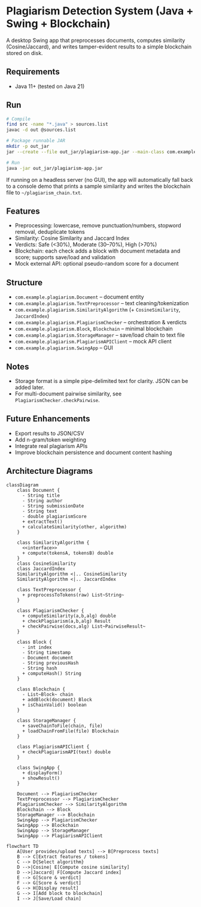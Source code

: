 # Plagiarism Detection System (Java + Swing + Blockchain)

A desktop Swing app that preprocesses documents, computes similarity (Cosine/Jaccard), and writes tamper-evident results to a simple blockchain stored on disk.

## Requirements
- Java 11+ (tested on Java 21)

## Run
```bash
# Compile
find src -name "*.java" > sources.list
javac -d out @sources.list

# Package runnable JAR
mkdir -p out_jar
jar --create --file out_jar/plagiarism-app.jar --main-class com.example.plagiarism.SwingApp -C out .

# Run
java -jar out_jar/plagiarism-app.jar
```

If running on a headless server (no GUI), the app will automatically fall back to a console demo that prints a sample similarity and writes the blockchain file to `~/plagiarism_chain.txt`.

## Features
- Preprocessing: lowercase, remove punctuation/numbers, stopword removal, deduplicate tokens
- Similarity: Cosine Similarity and Jaccard Index
- Verdicts: Safe (<30%), Moderate (30–70%), High (>70%)
- Blockchain: each check adds a block with document metadata and score; supports save/load and validation
- Mock external API: optional pseudo-random score for a document

## Structure
- `com.example.plagiarism.Document` – document entity
- `com.example.plagiarism.TextPreprocessor` – text cleaning/tokenization
- `com.example.plagiarism.SimilarityAlgorithm` (+ `CosineSimilarity`, `JaccardIndex`)
- `com.example.plagiarism.PlagiarismChecker` – orchestration & verdicts
- `com.example.plagiarism.Block`, `Blockchain` – minimal blockchain
- `com.example.plagiarism.StorageManager` – save/load chain to text file
- `com.example.plagiarism.PlagiarismAPIClient` – mock API client
- `com.example.plagiarism.SwingApp` – GUI

## Notes
- Storage format is a simple pipe-delimited text for clarity. JSON can be added later.
- For multi-document pairwise similarity, see `PlagiarismChecker.checkPairwise`.

## Future Enhancements
- Export results to JSON/CSV
- Add n-gram/token weighting
- Integrate real plagiarism APIs
- Improve blockchain persistence and document content hashing

## Architecture Diagrams

```mermaid
classDiagram
    class Document {
      - String title
      - String author
      - String submissionDate
      - String text
      - double plagiarismScore
      + extractText()
      + calculateSimilarity(other, algorithm)
    }

    class SimilarityAlgorithm {
      <<interface>>
      + compute(tokensA, tokensB) double
    }
    class CosineSimilarity
    class JaccardIndex
    SimilarityAlgorithm <|.. CosineSimilarity
    SimilarityAlgorithm <|.. JaccardIndex

    class TextPreprocessor {
      + preprocessToTokens(raw) List~String~
    }

    class PlagiarismChecker {
      + computeSimilarity(a,b,alg) double
      + checkPlagiarism(a,b,alg) Result
      + checkPairwise(docs,alg) List~PairwiseResult~
    }

    class Block {
      - int index
      - String timestamp
      - Document document
      - String previousHash
      - String hash
      + computeHash() String
    }

    class Blockchain {
      - List~Block~ chain
      + addBlock(document) Block
      + isChainValid() boolean
    }

    class StorageManager {
      + saveChainToFile(chain, file)
      + loadChainFromFile(file) Blockchain
    }

    class PlagiarismAPIClient {
      + checkPlagiarismAPI(text) double
    }

    class SwingApp {
      + displayForm()
      + showResult()
    }

    Document --> PlagiarismChecker
    TextPreprocessor --> PlagiarismChecker
    PlagiarismChecker --> SimilarityAlgorithm
    Blockchain --> Block
    StorageManager --> Blockchain
    SwingApp --> PlagiarismChecker
    SwingApp --> Blockchain
    SwingApp --> StorageManager
    SwingApp --> PlagiarismAPIClient
```

```mermaid
flowchart TD
    A[User provides/upload texts] --> B[Preprocess texts]
    B --> C[Extract features / tokens]
    C --> D{Select algorithm}
    D -->|Cosine| E[Compute cosine similarity]
    D -->|Jaccard| F[Compute Jaccard index]
    E --> G[Score & verdict]
    F --> G[Score & verdict]
    G --> H[Display result]
    G --> I[Add block to blockchain]
    I --> J[Save/Load chain]
```
